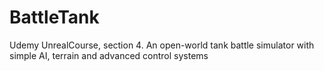 # BattleTank
Udemy UnrealCourse, section 4. An open-world tank battle simulator with simple AI, terrain and advanced control systems
